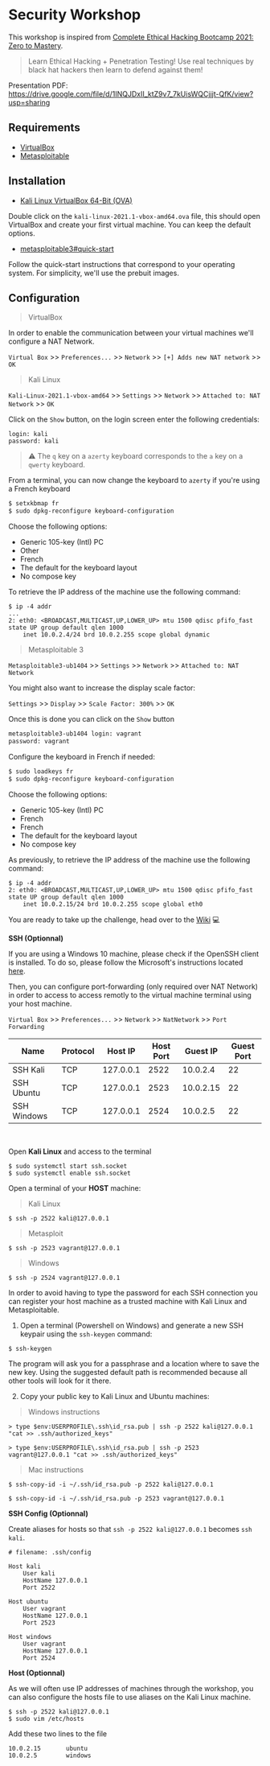 # Security Workshop

This workshop is inspired from [Complete Ethical Hacking Bootcamp 2021: Zero to Mastery](https://www.udemy.com/course/complete-ethical-hacking-bootcamp-zero-to-mastery/).

> Learn Ethical Hacking + Penetration Testing! Use real techniques by black hat hackers then learn to defend against them!

Presentation PDF: https://drive.google.com/file/d/1INQJDxII_ktZ9v7_7kUisWQCjjjt-QfK/view?usp=sharing

## Requirements

- [VirtualBox](https://www.virtualbox.org/wiki/Downloads)
- [Metasploitable](https://github.com/rapid7/metasploitable3)

## Installation

- [Kali Linux VirtualBox 64-Bit (OVA)](https://www.offensive-security.com/kali-linux-vm-vmware-virtualbox-image-download/#1572305786534-030ce714-cc3b)

Double click on the `kali-linux-2021.1-vbox-amd64.ova` file, this should open VirtualBox and create your first virtual machine. You can keep the default options.

- [metasploitable3#quick-start](https://github.com/rapid7/metasploitable3#quick-start)

Follow the quick-start instructions that correspond to your operating system. For simplicity, we'll use the prebuit images.

## Configuration

> VirtualBox

In order to enable the communication between your virtual machines we'll configure a NAT Network.

`Virtual Box` >> `Preferences...` >> `Network` >> `[+] Adds new NAT network` >> `OK`

> Kali Linux

`Kali-Linux-2021.1-vbox-amd64` >> `Settings` >> `Network` >> `Attached to: NAT Network` >> `OK`

Click on the `Show` button, on the login screen enter the following credentials:

```
login: kali
password: kali
```

> ⚠️ The `q` key on a `azerty` keyboard corresponds to the `a` key on a `qwerty` keyboard.

From a terminal, you can now change the keyboard to `azerty` if you're using a French keyboard

```sh
$ setxkbmap fr
$ sudo dpkg-reconfigure keyboard-configuration
```

Choose the following options:

- Generic 105-key (Intl) PC
- Other
- French
- The default for the keyboard layout
- No compose key

To retrieve the IP address of the machine use the following command:

```
$ ip -4 addr
...
2: eth0: <BROADCAST,MULTICAST,UP,LOWER_UP> mtu 1500 qdisc pfifo_fast state UP group default qlen 1000
    inet 10.0.2.4/24 brd 10.0.2.255 scope global dynamic
```

> Metasploitable 3

`Metasploitable3-ub1404` >> `Settings` >> `Network` >> `Attached to: NAT Network`

You might also want to increase the display scale factor:

`Settings` >> `Display` >> `Scale Factor: 300%` >> `OK`

Once this is done you can click on the `Show` button

```sh
metasploitable3-ub1404 login: vagrant
password: vagrant
```

Configure the keyboard in French if needed:

```sh
$ sudo loadkeys fr
$ sudo dpkg-reconfigure keyboard-configuration
```

Choose the following options:

- Generic 105-key (Intl) PC
- French
- French
- The default for the keyboard layout
- No compose key

As previously, to retrieve the IP address of the machine use the following command:

```
$ ip -4 addr
2: eth0: <BROADCAST,MULTICAST,UP,LOWER_UP> mtu 1500 qdisc pfifo_fast state UP group default qlen 1000
    inet 10.0.2.15/24 brd 10.0.2.255 scope global eth0
```

You are ready to take up the challenge, head over to the [Wiki](https://github.com/melkir/hacking-workshop/wiki/1.-Information-Gathering) 💻

**SSH (Optionnal)**

If you are using a Windows 10 machine, please check if the OpenSSH client is installed.
To do so, please follow the Microsoft's instructions located [here](https://docs.microsoft.com/en-us/windows-server/administration/openssh/openssh_install_firstuse#install-openssh-using-windows-settings).

Then, you can configure port-forwarding (only required over NAT Network) in order to access to access remotly to the virtual machine terminal using your host machine.

`Virtual Box` >> `Preferences...` >> `Network` >> `NatNetwork` >> `Port Forwarding`

| Name        | Protocol | Host IP   | Host Port | Guest IP  | Guest Port |
| ----------- | -------- | --------- | --------- | --------- | ---------- |
| SSH Kali    | TCP      | 127.0.0.1 | 2522      | 10.0.2.4  | 22         |
| SSH Ubuntu  | TCP      | 127.0.0.1 | 2523      | 10.0.2.15 | 22         |
| SSH Windows | TCP      | 127.0.0.1 | 2524      | 10.0.2.5  | 22         |

<br />

Open **Kali Linux** and access to the terminal

```
$ sudo systemctl start ssh.socket
$ sudo systemctl enable ssh.socket
```

Open a terminal of your **HOST** machine:

> Kali Linux

```
$ ssh -p 2522 kali@127.0.0.1
```

> Metasploit

```
$ ssh -p 2523 vagrant@127.0.0.1
```

> Windows

```
$ ssh -p 2524 vagrant@127.0.0.1
```

In order to avoid having to type the password for each SSH connection you can register your host machine as a trusted machine with Kali Linux and Metasploitable.

1. Open a terminal (Powershell on Windows) and generate a new SSH keypair using the `ssh-keygen` command:

```
$ ssh-keygen
```

The program will ask you for a passphrase and a location where to save the new key. Using the suggested default path is recommended because all other tools will look for it there.

2. Copy your public key to Kali Linux and Ubuntu machines:

> Windows instructions

```
> type $env:USERPROFILE\.ssh\id_rsa.pub | ssh -p 2522 kali@127.0.0.1 "cat >> .ssh/authorized_keys"
```

```
> type $env:USERPROFILE\.ssh\id_rsa.pub | ssh -p 2523 vagrant@127.0.0.1 "cat >> .ssh/authorized_keys"
```

> Mac instructions

```
$ ssh-copy-id -i ~/.ssh/id_rsa.pub -p 2522 kali@127.0.0.1
```

```
$ ssh-copy-id -i ~/.ssh/id_rsa.pub -p 2523 vagrant@127.0.0.1
```

**SSH Config (Optionnal)**

Create aliases for hosts so that `ssh -p 2522 kali@127.0.0.1` becomes `ssh kali`.

```
# filename: .ssh/config

Host kali
    User kali
    HostName 127.0.0.1
    Port 2522

Host ubuntu
    User vagrant
    HostName 127.0.0.1
    Port 2523

Host windows
    User vagrant
    HostName 127.0.0.1
    Port 2524
```

**Host (Optionnal)**

As we will often use IP addresses of machines through the workshop, you can also configure the hosts file to use aliases on the Kali Linux machine.

```
$ ssh -p 2522 kali@127.0.0.1
$ sudo vim /etc/hosts
```

Add these two lines to the file

```
10.0.2.15       ubuntu
10.0.2.5        windows
```
